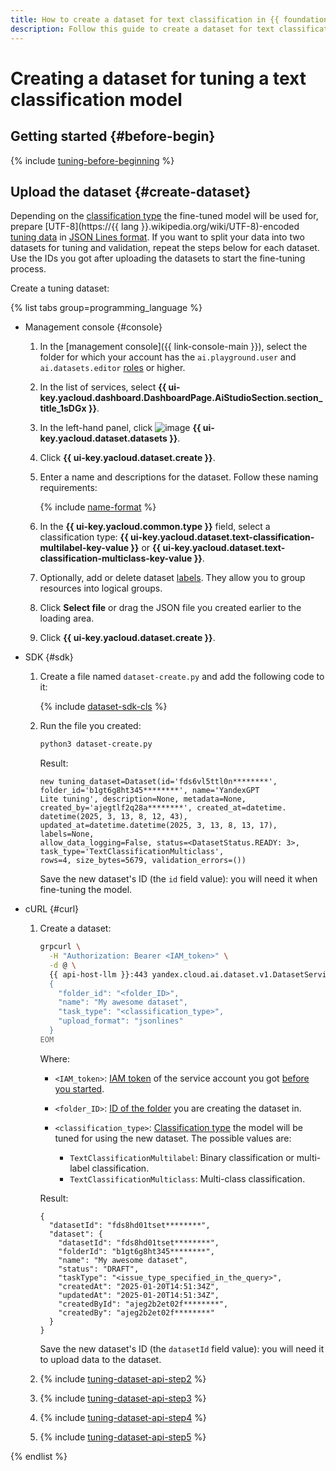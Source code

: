 ```yaml
---
title: How to create a dataset for text classification in {{ foundation-models-name }}
description: Follow this guide to create a dataset for text classification in {{ foundation-models-name }} in the management console, using the API, and using {{ ml-sdk-name }}.
---
```


# Creating a dataset for tuning a text classification model

## Getting started {#before-begin}

{% include [tuning-before-beginning](../../../_includes/ai-studio/tuning-before-beginning.md) %}

## Upload the dataset {#create-dataset}

Depending on the [classification type](../../concepts/classifier/index.md) the fine-tuned model will be used for, prepare [UTF-8](https://{{ lang }}.wikipedia.org/wiki/UTF-8)-encoded [tuning data](../../concepts/resources/dataset.md#classifier) in [JSON Lines format](https://jsonlines.org/). If you want to split your data into two datasets for tuning and validation, repeat the steps below for each dataset. Use the IDs you got after uploading the datasets to start the fine-tuning process.

Create a tuning dataset:

{% list tabs group=programming_language %}

- Management console {#console}

  1. In the [management console]({{ link-console-main }}), select the folder for which your account has the `ai.playground.user` and `ai.datasets.editor` [roles](../../security/index.md) or higher.
  1. In the list of services, select **{{ ui-key.yacloud.dashboard.DashboardPage.AiStudioSection.section_title_1sDGx }}**.
  1. In the left-hand panel, click ![image](../../../_assets/console-icons/layers.svg) **{{ ui-key.yacloud.dataset.datasets }}**.
  1. Click **{{ ui-key.yacloud.dataset.create }}**.
  1. Enter a name and descriptions for the dataset. Follow these naming requirements:

     {% include [name-format](../../../_includes/name-format.md) %}

  1. In the **{{ ui-key.yacloud.common.type }}** field, select a classification type: **{{ ui-key.yacloud.dataset.text-classification-multilabel-key-value }}** or **{{ ui-key.yacloud.dataset.text-classification-multiclass-key-value }}**.
  1. Optionally, add or delete dataset [labels](../../../resource-manager/concepts/labels.md). They allow you to group resources into logical groups.
  1. Click **Select file** or drag the JSON file you created earlier to the loading area.
  1. Click **{{ ui-key.yacloud.dataset.create }}**.

- SDK {#sdk}

  1. Create a file named `dataset-create.py` and add the following code to it:

     {% include [dataset-sdk-cls](../../../_includes/ai-studio/examples/dataset-sdk-cls.md) %}

  1. Run the file you created:

     ```bash
     python3 dataset-create.py
     ```

     Result:

     ```text
     new tuning_dataset=Dataset(id='fds6vl5ttl0n********', folder_id='b1gt6g8ht345********', name='YandexGPT 
     Lite tuning', description=None, metadata=None, created_by='ajegtlf2q28a********', created_at=datetime.
     datetime(2025, 3, 13, 8, 12, 43), updated_at=datetime.datetime(2025, 3, 13, 8, 13, 17), labels=None, 
     allow_data_logging=False, status=<DatasetStatus.READY: 3>, task_type='TextClassificationMulticlass', 
     rows=4, size_bytes=5679, validation_errors=())
     ```

     Save the new dataset's ID (the `id` field value): you will need it when fine-tuning the model.

- cURL {#curl}

  1. Create a dataset:
  
     ```bash
     grpcurl \
       -H "Authorization: Bearer <IAM_token>" \
       -d @ \
       {{ api-host-llm }}:443 yandex.cloud.ai.dataset.v1.DatasetService/Create <<EOM
       {
         "folder_id": "<folder_ID>", 
         "name": "My awesome dataset", 
         "task_type": "<classification_type>", 
         "upload_format": "jsonlines"
       }
     EOM
     ```

     Where:
     * `<IAM_token>`: [IAM token](../../../iam/concepts/authorization/iam-token.md) of the service account you got [before you started](#before-begin).
     * `<folder_ID>`: [ID of the folder](../../../resource-manager/operations/folder/get-id.md) you are creating the dataset in.
     * `<classification_type>`: [Classification type](../../concepts/classifier/index.md) the model will be tuned for using the new dataset. The possible values are:

         * `TextClassificationMultilabel`: Binary classification or multi-label classification.
         * `TextClassificationMulticlass`: Multi-class classification.

     Result:

     ```text
     {
       "datasetId": "fds8hd01tset********",
       "dataset": {
         "datasetId": "fds8hd01tset********",
         "folderId": "b1gt6g8ht345********",
         "name": "My awesome dataset",
         "status": "DRAFT",
         "taskType": "<issue_type_specified_in_the_query>",
         "createdAt": "2025-01-20T14:51:34Z",
         "updatedAt": "2025-01-20T14:51:34Z",
         "createdById": "ajeg2b2et02f********",
         "createdBy": "ajeg2b2et02f********"
       }
     }
     ```

     Save the new dataset's ID (the `datasetId` field value): you will need it to upload data to the dataset.

  1. {% include [tuning-dataset-api-step2](../../../_includes/ai-studio/tuning-dataset-api-step2.md) %}

  1. {% include [tuning-dataset-api-step3](../../../_includes/ai-studio/tuning-dataset-api-step3.md) %}

  1. {% include [tuning-dataset-api-step4](../../../_includes/ai-studio/tuning-dataset-api-step4.md) %}

  1. {% include [tuning-dataset-api-step5](../../../_includes/ai-studio/tuning-dataset-api-step5.md) %}

{% endlist %}